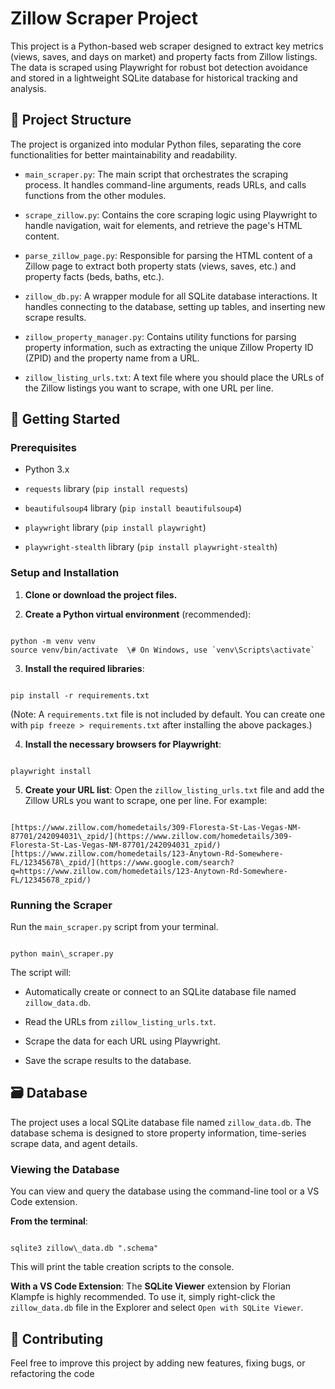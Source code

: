 # Zillow Scraper Project

This project is a Python-based web scraper designed to extract key metrics (views, saves, and days on market) and property facts from Zillow listings. The data is scraped using Playwright for robust bot detection avoidance and stored in a lightweight SQLite database for historical tracking and analysis.

## 📁 Project Structure

The project is organized into modular Python files, separating the core functionalities for better maintainability and readability.

* `main_scraper.py`: The main script that orchestrates the scraping process. It handles command-line arguments, reads URLs, and calls functions from the other modules.

* `scrape_zillow.py`: Contains the core scraping logic using Playwright to handle navigation, wait for elements, and retrieve the page's HTML content.

* `parse_zillow_page.py`: Responsible for parsing the HTML content of a Zillow page to extract both property stats (views, saves, etc.) and property facts (beds, baths, etc.).

* `zillow_db.py`: A wrapper module for all SQLite database interactions. It handles connecting to the database, setting up tables, and inserting new scrape results.

* `zillow_property_manager.py`: Contains utility functions for parsing property information, such as extracting the unique Zillow Property ID (ZPID) and the property name from a URL.

* `zillow_listing_urls.txt`: A text file where you should place the URLs of the Zillow listings you want to scrape, with one URL per line.

## 🚀 Getting Started

### Prerequisites

* Python 3.x

* `requests` library (`pip install requests`)

* `beautifulsoup4` library (`pip install beautifulsoup4`)

* `playwright` library (`pip install playwright`)

* `playwright-stealth` library (`pip install playwright-stealth`)

### Setup and Installation

1. **Clone or download the project files.**

2. **Create a Python virtual environment** (recommended):

```

python -m venv venv
source venv/bin/activate  \# On Windows, use `venv\Scripts\activate`

```

3. **Install the required libraries**:

```

pip install -r requirements.txt

```

(Note: A `requirements.txt` file is not included by default. You can create one with `pip freeze > requirements.txt` after installing the above packages.)

4. **Install the necessary browsers for Playwright**:

```

playwright install

```

5. **Create your URL list**:
Open the `zillow_listing_urls.txt` file and add the Zillow URLs you want to scrape, one per line. For example:

```

[https://www.zillow.com/homedetails/309-Floresta-St-Las-Vegas-NM-87701/242094031\_zpid/](https://www.zillow.com/homedetails/309-Floresta-St-Las-Vegas-NM-87701/242094031_zpid/)
[https://www.zillow.com/homedetails/123-Anytown-Rd-Somewhere-FL/12345678\_zpid/](https://www.google.com/search?q=https://www.zillow.com/homedetails/123-Anytown-Rd-Somewhere-FL/12345678_zpid/)

```

### Running the Scraper

Run the `main_scraper.py` script from your terminal.

```

python main\_scraper.py

```

The script will:

* Automatically create or connect to an SQLite database file named `zillow_data.db`.

* Read the URLs from `zillow_listing_urls.txt`.

* Scrape the data for each URL using Playwright.

* Save the scrape results to the database.

## 🗃️ Database

The project uses a local SQLite database file named `zillow_data.db`. The database schema is designed to store property information, time-series scrape data, and agent details.

### Viewing the Database

You can view and query the database using the command-line tool or a VS Code extension.

**From the terminal**:

```

sqlite3 zillow\_data.db ".schema"

```

This will print the table creation scripts to the console.

**With a VS Code Extension**:
The **SQLite Viewer** extension by Florian Klampfe is highly recommended. To use it, simply right-click the `zillow_data.db` file in the Explorer and select `Open with SQLite Viewer`.

## 🤝 Contributing

Feel free to improve this project by adding new features, fixing bugs, or refactoring the code
```
